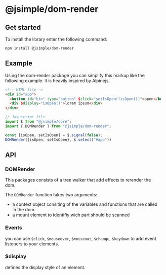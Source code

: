 # @jsimple/dom-render

## Get started
To install the library enter the following command:

```
npm install @jsimple/dom-render
```

## Example

Using the dom-render package you can simplify this markup like the following example. It is heavily inspired by Alpinejs.

```html
<!-- HTML file-->
<div id="app">
  <button id="btn" type="button" $click="setIsOpen(!isOpen())">open</button>
  <div $display="isOpen()">lorem ipsum</div>
</div>
```

```javascript
// Javascript file
import $ from "@jsimple/core";
import { DOMRender } from "@jsimple/dom-render";

const [isOpen, setIsOpen] = $.signal(false);
DOMRender({isOpen, setIsOpen}, $.select("#app"))
```


## API

### DOMRender

This packages consists of a tree walker that add effects to rerender the dom.

The `DOMRender` function takes two arguments:
- a context object consiting of the variables and functions that are called in the dom.
- a mount element to identifiy wich part should be scanned

### Events

you can use `$click`, `$mouseover`, `$mouseout`, `$change`, `$keydown` to add event listeners to your elements.

### $display

defines the display style of an element.
